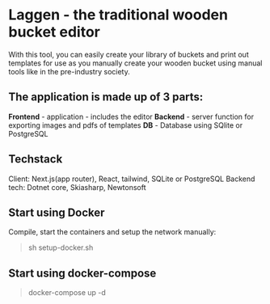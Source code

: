 # Laggen - the traditional wooden bucket editor

With this tool, you can easily create your library of buckets and print out templates for use as
you manually create your wooden bucket using manual tools like in the pre-industry society.

## The application is made up of 3 parts:
<b>Frontend</b> - application - includes the editor
<b>Backend</b> - server function for exporting images and pdfs of templates
<b>DB</b> - Database using SQlite or PostgreSQL

## Techstack
Client: Next.js(app router), React, tailwind, SQLite or PostgreSQL</b>
Backend tech: Dotnet core, Skiasharp, Newtonsoft

## Start using Docker
Compile, start the containers and setup the network manually:
> sh setup-docker.sh

## Start using docker-compose
> docker-compose up -d
